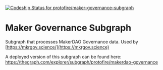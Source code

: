 [![Codeship Status for protofire/maker-governance-subgraph](https://app.codeship.com/projects/b80b7b00-afd8-0137-dfb2-3a042409e727/status?branch=master)](https://app.codeship.com/projects/362758)

# Maker Governance Subgraph

Subgraph that processes MakerDAO Governance data. Used by [https://mkrgov.science/](https://mkrgov.science)

A deployed version of this subgraph can be found here: https://thegraph.com/explorer/subgraph/protofire/makerdao-governance 


